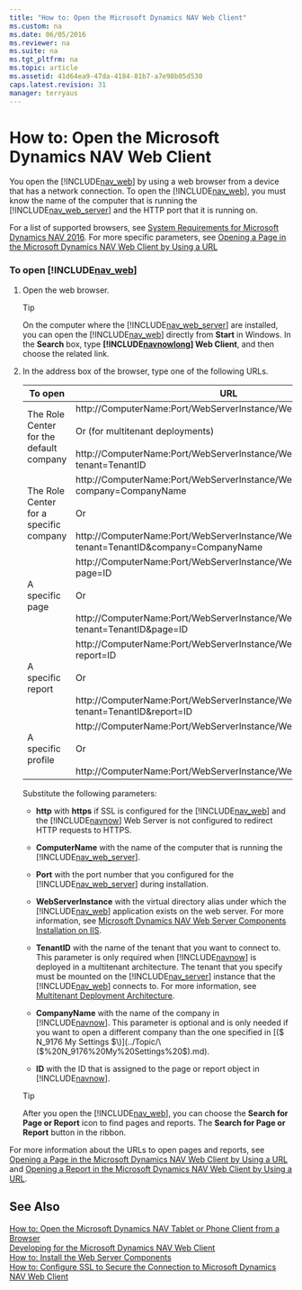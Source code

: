 ```yaml
---
title: "How to: Open the Microsoft Dynamics NAV Web Client"
ms.custom: na
ms.date: 06/05/2016
ms.reviewer: na
ms.suite: na
ms.tgt_pltfrm: na
ms.topic: article
ms.assetid: 41d64ea9-47da-4184-81b7-a7e98b05d530
caps.latest.revision: 31
manager: terryaus
---
```

# How to: Open the Microsoft Dynamics NAV Web Client
You open the [!INCLUDE[nav_web](includes/nav_web_md.md)] by using a web browser from a device that has a network connection. To open the [!INCLUDE[nav_web](includes/nav_web_md.md)], you must know the name of the computer that is running the [!INCLUDE[nav_web_server](includes/nav_web_server_md.md)] and the HTTP port that it is running on.  
  
 For a list of supported browsers, see [System Requirements for Microsoft Dynamics NAV 2016](System-Requirements-for-Microsoft-Dynamics-NAV-2016.md). For more specific parameters, see [Opening a Page in the Microsoft Dynamics NAV Web Client by Using a URL](Opening-a-Page-in-the-Microsoft-Dynamics-NAV-Web-Client-by-Using-a-URL.md)  
  
### To open [!INCLUDE[nav_web](includes/nav_web_md.md)]  
  
1.  Open the web browser.  
  
    > [!TIP]  
    >  On the computer where the [!INCLUDE[nav_web_server](includes/nav_web_server_md.md)] are installed, you can open the [!INCLUDE[nav_web](includes/nav_web_md.md)] directly from **Start** in Windows. In the **Search** box, type **[!INCLUDE[navnowlong](includes/navnowlong_md.md)] Web Client**, and then choose the related link.  
  
2.  In the address box of the browser, type one of the following URLs.  
  
    |To open|URL|Example|  
    |-------------|---------|-------------|  
    |The Role Center for the default company|http:\/\/ComputerName:Port\/WebServerInstance\/WebClient<br /><br /> Or \(for multitenant deployments\)<br /><br /> http:\/\/ComputerName:Port\/WebServerInstance\/WebClient\/default.aspx?tenant\=TenantID|http:\/\/MyNAVWeb:8080\/[!INCLUDE[nav_server_instance](includes/nav_server_instance_md.md)]\/WebClient|  
    |The Role Center for a specific company|http:\/\/ComputerName:Port\/WebServerInstance\/WebClient\/default.aspx?company\=CompanyName<br /><br /> Or<br /><br /> http:\/\/ComputerName:Port\/WebServerInstance\/WebClient\/default.aspx?tenant\=TenantID&company\=CompanyName|http:\/\/MyNAVWeb:8080\/[!INCLUDE[nav_server_instance](includes/nav_server_instance_md.md)]\/WebClient\/default.aspx?company\=CRONUS%20International%20Ltd.|  
    |A specific page|http:\/\/ComputerName:Port\/WebServerInstance\/WebClient\/default.aspx?page\=ID<br /><br /> Or<br /><br /> http:\/\/ComputerName:Port\/WebServerInstance\/WebClient\/default.aspx?tenant\=TenantID&page\=ID|http:\/\/MyNAVWeb:8080\/[!INCLUDE[nav_server_instance](includes/nav_server_instance_md.md)]\/WebClient\/default.aspx?page\=22|  
    |A specific report|http:\/\/ComputerName:Port\/WebServerInstance\/WebClient\/default.aspx?report\=ID<br /><br /> Or<br /><br /> http:\/\/ComputerName:Port\/WebServerInstance\/WebClient\/default.aspx?tenant\=TenantID&report\=ID|http:\/\/MyNAVWeb:8080\/[!INCLUDE[nav_server_instance](includes/nav_server_instance_md.md)]\/WebClient\/default.aspx?report\=5|  
    |A specific profile|http:\/\/ComputerName:Port\/WebServerInstance\/WebClient\/?profile\=ID<br /><br /> Or<br /><br /> http:\/\/ComputerName:Port\/WebServerInstance\/WebClient\/?profile\=ID|http:\/\/MyNAVWeb:8080\/[!INCLUDE[nav_server_instance](includes/nav_server_instance_md.md)]\/WebClient\/?profile\=Small%20Business|  
  
     Substitute the following parameters:  
  
    -   **http** with **https** if SSL is configured for the [!INCLUDE[nav_web](includes/nav_web_md.md)] and the [!INCLUDE[navnow](includes/navnow_md.md)] Web Server is not configured to redirect HTTP requests to HTTPS.  
  
    -   **ComputerName** with the name of the computer that is running the [!INCLUDE[nav_web_server](includes/nav_web_server_md.md)].  
  
    -   **Port** with the port number that you configured for the [!INCLUDE[nav_web_server](includes/nav_web_server_md.md)] during installation.  
  
    -   **WebServerInstance** with the virtual directory alias under which the [!INCLUDE[nav_web](includes/nav_web_md.md)] application exists on the web server. For more information, see [Microsoft Dynamics NAV Web Server Components Installation on IIS](Deploying-the-Microsoft-Dynamics-NAV-Web-Server-Components.md#WebClientonIIS).  
  
    -   **TenantID** with the name of the tenant that you want to connect to. This parameter is only required when [!INCLUDE[navnow](includes/navnow_md.md)] is deployed in a multitenant architecture. The tenant that you specify must be mounted on the [!INCLUDE[nav_server](includes/nav_server_md.md)] instance that the [!INCLUDE[nav_web](includes/nav_web_md.md)] connects to. For more information, see [Multitenant Deployment Architecture](Multitenant-Deployment-Architecture.md).  
  
    -   **CompanyName** with the name of the company in [!INCLUDE[navnow](includes/navnow_md.md)]. This parameter is optional and is only needed if you want to open a different company than the one specified in [\($ N\_9176 My Settings $\)](../Topic/\($%20N_9176%20My%20Settings%20$\).md).  
  
    -   **ID** with the ID that is assigned to the page or report object in [!INCLUDE[navnow](includes/navnow_md.md)].  
  
    > [!TIP]  
    >  After you open the [!INCLUDE[nav_web](includes/nav_web_md.md)], you can choose the **Search for Page or Report** icon to find pages and reports. The **Search for Page or Report** button in the ribbon.  
  
 For more information about the URLs to open pages and reports, see [Opening a Page in the Microsoft Dynamics NAV Web Client by Using a URL](Opening-a-Page-in-the-Microsoft-Dynamics-NAV-Web-Client-by-Using-a-URL.md) and [Opening a Report in the Microsoft Dynamics NAV Web Client by Using a URL](Opening-a-Report-in-the-Microsoft-Dynamics-NAV-Web-Client-by-Using-a-URL.md).  
  
## See Also  
 [How to: Open the Microsoft Dynamics NAV Tablet or Phone Client from a Browser](../Topic/How%20to:%20Open%20the%20Microsoft%20Dynamics%20NAV%20Tablet%20or%20Phone%20Client%20from%20a%20Browser.md)   
 [Developing for the Microsoft Dynamics NAV Web Client](Developing-for-the-Microsoft-Dynamics-NAV-Web-Client.md)   
 [How to: Install the Web Server Components](../Topic/How%20to:%20Install%20the%20Web%20Server%20Components.md)   
 [How to: Configure SSL to Secure the Connection to Microsoft Dynamics NAV Web Client](../Topic/How%20to:%20Configure%20SSL%20to%20Secure%20the%20Connection%20to%20Microsoft%20Dynamics%20NAV%20Web%20Client.md)